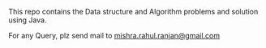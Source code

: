 This repo contains the Data structure and Algorithm problems and solution  using Java.

For any Query, plz send mail to mishra.rahul.ranjan@gmail.com
